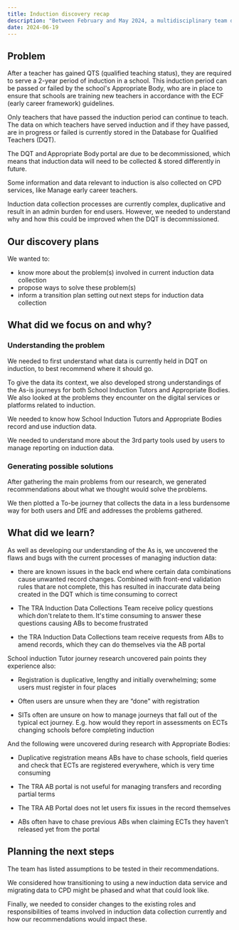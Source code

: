 ```yaml
---
title: Induction discovery recap
description: "Between February and May 2024, a multidisciplinary team did a discovery to explore the problems and possible solutions for users in the induction data collection journey. "
date: 2024-06-19
---
```


## Problem 

After a teacher has gained QTS (qualified teaching status), they are required to serve a 2-year period of induction in a school. This induction period can be passed or failed by the school's Appropriate Body, who are in place to ensure that schools are training new teachers in accordance with the ECF (early career framework) guidelines.  

Only teachers that have passed the induction period can continue to teach. The data on which teachers have served induction and if they have passed, are in progress or failed is currently stored in the Database for Qualified Teachers (DQT).

The DQT and Appropriate Body portal are due to be decommissioned, which means that induction data will need to be collected & stored differently in future. 

Some information and data relevant to induction is also collected on CPD services, like Manage early career teachers. 

Induction data collection processes are currently complex, duplicative and result in an admin burden for end users. However, we needed to understand why and how this could be improved when the DQT is decommissioned. 

## Our discovery plans
We wanted to:
* know more about the problem(s)​ involved in current induction data collection  
* propose ways to solve these problem(s)​ 
* inform a transition plan setting out next steps​ for induction data collection

## What did we focus on and why? 

### Understanding the problem 

We needed to first understand what data is currently held in DQT on induction, to best recommend where it should go.

To give the data its context, we also developed strong understandings of the As-is journeys for both School Induction Tutors and Appropriate Bodies. We also looked at the problems they encounter on the digital services or platforms related to induction. 

We needed to know how School Induction Tutors and Appropriate Bodies record and use induction data.  

We needed to understand more about the 3rd party tools used by users to manage reporting on induction data. 

### Generating possible solutions  

After gathering the main problems from our research, we generated recommendations about what we thought would solve the problems.  

We then plotted a To-be journey that collects the data in a less burdensome way for both users and DfE and addresses the problems gathered. 

## What did we learn? 

As well as developing our understanding of the As is, we uncovered the flaws and bugs with the current processes of managing induction data: 

* there are known issues in the back end where certain data combinations cause unwanted record changes. Combined with front-end validation rules that are not complete, this has resulted in inaccurate data being created in the DQT which is time consuming to correct

* The TRA Induction Data Collections Team receive policy questions which don't relate to them. It's time consuming to answer these questions causing ABs to become frustrated

* the TRA Induction Data Collections team receive requests from ABs to amend records, which they can do themselves via the AB portal
  
School induction Tutor journey research uncovered pain points they experience also: 

* Registration is duplicative, lengthy and initially overwhelming; some users must register in four places​ 

* Often users are unsure when they are “done” with registration​ 

* SITs often are unsure on how to manage journeys that fall out of the typical ect journey. E.g. how would they report in assessments on ECTs changing schools before completing induction 

And the following were uncovered during research with Appropriate Bodies: 

* Duplicative registration means ABs have to chase schools, field queries and check that ECTs are registered everywhere, which is very time consuming​
  
* The TRA AB portal is not useful for managing transfers and recording partial terms​

* The TRA AB Portal does not let users fix issues in the record themselves​​

* ABs often have to chase previous ABs when claiming ECTs they haven’t released yet from the portal 

## Planning the next steps  

The team has listed assumptions to be tested in their recommendations. 

We considered how transitioning to using a new induction data service and migrating data to CPD might be phased and what that could look like. 

Finally, we needed to consider changes to the existing roles and responsibilities of teams involved in induction data collection currently and how our recommendations would impact these. 

